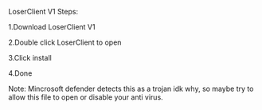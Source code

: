 LoserClient V1
Steps:

1.Download LoserClient V1

2.Double click LoserClient to open

3.Click install

4.Done

Note: Mincrosoft defender detects this as a trojan idk why, so maybe try to allow this file to open or disable your anti virus.
